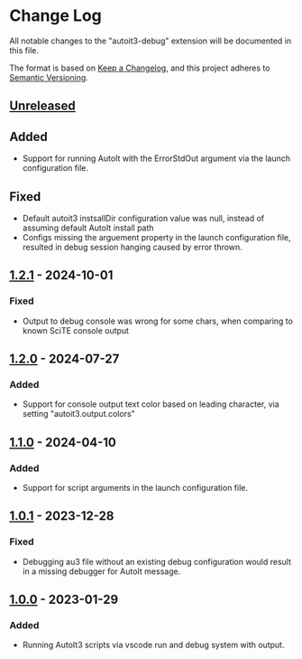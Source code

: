 # Change Log

All notable changes to the "autoit3-debug" extension will be documented in this file.

The format is based on [Keep a Changelog](https://keepachangelog.com/en/1.0.0/),
and this project adheres to [Semantic Versioning](https://semver.org/spec/v2.0.0.html).

## [Unreleased]

## Added

- Support for running AutoIt with the ErrorStdOut argument via the launch configuration file.

## Fixed

- Default autoit3 instsallDir configuration value was null, instead of assuming default AutoIt install path
- Configs missing the arguement property in the launch configuration file, resulted in debug session hanging caused by error thrown.

## [1.2.1] - 2024-10-01

### Fixed

- Output to debug console was wrong for some chars, when comparing to known SciTE console output

## [1.2.0] - 2024-07-27

### Added

- Support for console output text color based on leading character, via setting "autoit3.output.colors"

## [1.1.0] - 2024-04-10

### Added

- Support for script arguments in the launch configuration file.

## [1.0.1] - 2023-12-28

### Fixed

- Debugging au3 file without an existing debug configuration would result in a missing debugger for AutoIt message.

## [1.0.0] - 2023-01-29

### Added

- Running AutoIt3 scripts via vscode run and debug system with output.

[Unreleased]: https://github.com/genius257/vscode-autoit3-debug/compare/1.2.1...HEAD
[1.2.1]: https://github.com/genius257/vscode-autoit3-debug/compare/1.2.0...1.2.1
[1.2.0]: https://github.com/genius257/vscode-autoit3-debug/compare/1.1.0...1.2.0
[1.1.0]: https://github.com/genius257/vscode-autoit3-debug/compare/1.0.1...1.1.0
[1.0.1]: https://github.com/genius257/vscode-autoit3-debug/compare/1.0.0...1.0.1
[1.0.0]: https://github.com/genius257/vscode-autoit3-debug/releases/tag/1.0.0
